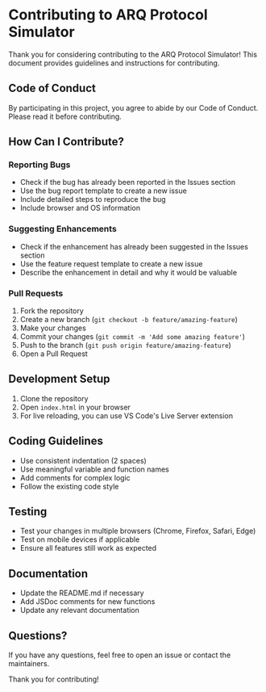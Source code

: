 # Contributing to ARQ Protocol Simulator

Thank you for considering contributing to the ARQ Protocol Simulator! This document provides guidelines and instructions for contributing.

## Code of Conduct

By participating in this project, you agree to abide by our Code of Conduct. Please read it before contributing.

## How Can I Contribute?

### Reporting Bugs

- Check if the bug has already been reported in the Issues section
- Use the bug report template to create a new issue
- Include detailed steps to reproduce the bug
- Include browser and OS information

### Suggesting Enhancements

- Check if the enhancement has already been suggested in the Issues section
- Use the feature request template to create a new issue
- Describe the enhancement in detail and why it would be valuable

### Pull Requests

1. Fork the repository
2. Create a new branch (`git checkout -b feature/amazing-feature`)
3. Make your changes
4. Commit your changes (`git commit -m 'Add some amazing feature'`)
5. Push to the branch (`git push origin feature/amazing-feature`)
6. Open a Pull Request

## Development Setup

1. Clone the repository
2. Open `index.html` in your browser
3. For live reloading, you can use VS Code's Live Server extension

## Coding Guidelines

- Use consistent indentation (2 spaces)
- Use meaningful variable and function names
- Add comments for complex logic
- Follow the existing code style

## Testing

- Test your changes in multiple browsers (Chrome, Firefox, Safari, Edge)
- Test on mobile devices if applicable
- Ensure all features still work as expected

## Documentation

- Update the README.md if necessary
- Add JSDoc comments for new functions
- Update any relevant documentation

## Questions?

If you have any questions, feel free to open an issue or contact the maintainers.

Thank you for contributing!
